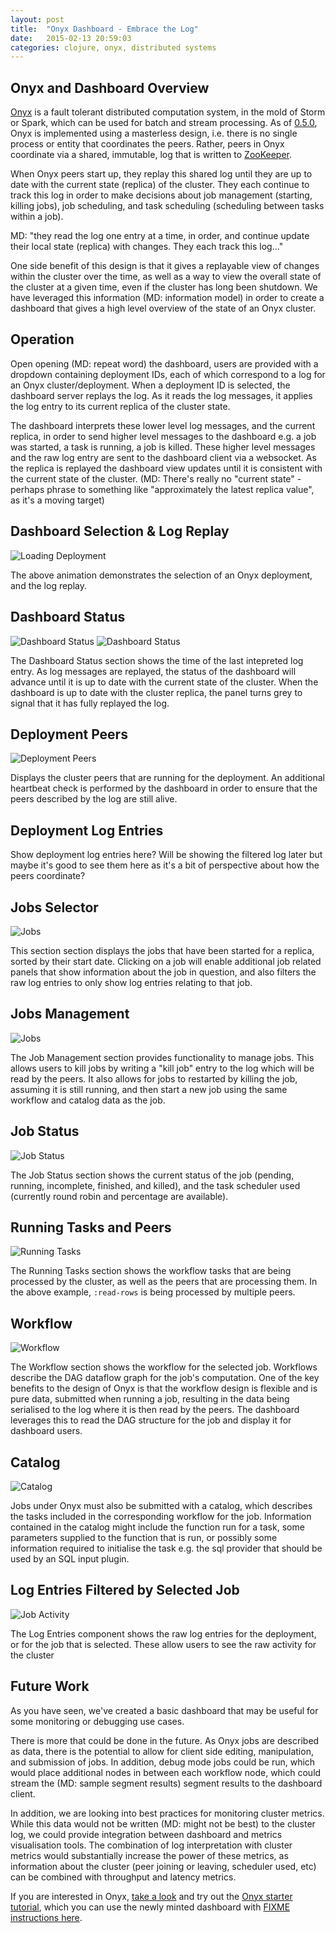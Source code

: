 ```yaml
---
layout: post
title:  "Onyx Dashboard - Embrace the Log"
date:   2015-02-13 20:59:03
categories: clojure, onyx, distributed systems
---
```


## Onyx and Dashboard Overview

[Onyx](https://github.com/MichaelDrogalis/onyx) is a fault tolerant distributed
computation system, in the mold of Storm or Spark, which can be used for batch
and stream processing. As of
[0.5.0](http://michaeldrogalis.github.io/jekyll/update/2015/01/20/Onyx-0.5.0:-The-Cluster-as-a-Value.html),
Onyx is implemented using a masterless design, i.e. there is no single process
or entity that coordinates the peers. Rather, peers in Onyx coordinate via a
shared, immutable, log that is written to
[ZooKeeper](http://zookeeper.apache.org/).

When Onyx peers start up, they replay this shared log until they are up to date
with the current state (replica) of the cluster. They each continue to track
this log in order to make decisions about job management (starting, killing
jobs), job scheduling, and task scheduling (scheduling between tasks within a
job).

MD: "they read the log one entry at a time, in order, and continue update their local state (replica) with changes. They each track this log..."

One side benefit of this design is that it gives a replayable view of changes
within the cluster over the time, as well as a way to view the overall state of
the cluster at a given time, even if the cluster has long been shutdown. We
have leveraged this information (MD: information model) in order to create a dashboard that gives a
high level overview of the state of an Onyx cluster.

## Operation

Open opening (MD: repeat word) the dashboard, users are provided with a dropdown containing
deployment IDs, each of which correspond to a log for an Onyx
cluster/deployment. When a deployment ID is selected, the dashboard server
replays the log. As it reads the log messages, it applies the log entry to its
current replica of the cluster state.

The dashboard interprets these lower level log messages, and the current
replica, in order to send higher level messages to the dashboard e.g. a job was
started, a task is running, a job is killed. These higher level messages and
the raw log entry are sent to the dashboard client via a websocket. As the
replica is replayed the dashboard view updates until it is consistent with the
current state of the cluster. (MD: There's really no "current state" - perhaps phrase to something like "approximately the latest replica value", as it's a moving target)

## Dashboard Selection & Log Replay

![Loading Deployment](https://raw.githubusercontent.com/lbradstreet/lbradstreet.github.io/dashboard-post/images/dashboard/streaming_log.gif)

The above animation demonstrates the selection of an Onyx deployment, and the log replay.

## Dashboard Status

![Dashboard Status](https://raw.githubusercontent.com/lbradstreet/lbradstreet.github.io/dashboard-post/images/dashboard/dashboard_status.png)
![Dashboard Status](https://raw.githubusercontent.com/lbradstreet/lbradstreet.github.io/dashboard-post/images/dashboard/loading_deployment.gif)

The Dashboard Status section shows the time of the last intepreted log entry.
As log messages are replayed, the status of the dashboard will advance until it
is up to date with the current state of the cluster. When the dashboard is up
to date with the cluster replica, the panel turns grey to signal that it has
fully replayed the log.

## Deployment Peers

![Deployment Peers](https://raw.githubusercontent.com/lbradstreet/lbradstreet.github.io/dashboard-post/images/dashboard/deployment_peers.png)

Displays the cluster peers that are running for the deployment. An additional
heartbeat check is performed by the dashboard in order to ensure that the peers
described by the log are still alive.

## Deployment Log Entries

Show deployment log entries here? Will be showing the filtered log later but maybe it's good to see them here as it's a bit of perspective about how the peers coordinate?

## Jobs Selector

![Jobs](https://raw.githubusercontent.com/lbradstreet/lbradstreet.github.io/dashboard-post/images/dashboard/jobs.png)

This section section displays the jobs that have been started for a replica,
sorted by their start date. Clicking on a job will enable additional job
related panels that show information about the job in question, and also
filters the raw log entries to only show log entries relating to that job.

## Jobs Management

![Jobs](https://raw.githubusercontent.com/lbradstreet/lbradstreet.github.io/dashboard-post/images/dashboard/job_management.png)

The Job Management section provides functionality to manage jobs. This allows
users to kill jobs by writing a "kill job" entry to the log which will be read
by the peers. It also allows for jobs to restarted by killing the job, assuming
it is still running, and then start a new job using the same workflow and
catalog data as the job.

## Job Status

![Job Status](https://raw.githubusercontent.com/lbradstreet/lbradstreet.github.io/dashboard-post/images/dashboard/job_status.png)

The Job Status section shows the current status of the job (pending, running,
incomplete, finished, and killed), and the task scheduler used (currently round
robin and percentage are available).

## Running Tasks and Peers

![Running Tasks](https://raw.githubusercontent.com/lbradstreet/lbradstreet.github.io/dashboard-post/images/dashboard/running_tasks.png)

The Running Tasks section shows the workflow tasks that are being processed by
the cluster, as well as the peers that are processing them. In the above
example, `:read-rows` is being processed by multiple peers.


## Workflow

![Workflow](https://raw.githubusercontent.com/lbradstreet/lbradstreet.github.io/dashboard-post/images/dashboard/workflow.png)

The Workflow section shows the workflow for the selected job. Workflows
describe the DAG dataflow graph for the job's computation. One of the key
benefits to the design of Onyx is that the workflow design is flexible and is
pure data, submitted when running a job, resulting in the data being serialised
to the log where it is then read by the peers.  The dashboard leverages this to
read the DAG structure for the job and display it for dashboard users.

## Catalog

![Catalog](https://raw.githubusercontent.com/lbradstreet/lbradstreet.github.io/dashboard-post/images/dashboard/catalog.png)

Jobs under Onyx must also be submitted with a catalog, which describes the
tasks included in the corresponding workflow for the job. Information contained
in the catalog might include the function run for a task, some parameters
supplied to the function that is run, or possibly some information required to
initialise the task e.g. the sql provider that should be used by an SQL input
plugin.  

## Log Entries Filtered by Selected Job

![Job Activity](https://raw.githubusercontent.com/lbradstreet/lbradstreet.github.io/dashboard-post/images/dashboard/job_activity.png)

The Log Entries component shows the raw log entries for the deployment, or for
the job that is selected. These allow users to see the raw activity for the cluster

## Future Work

As you have seen, we've created a basic dashboard that may be useful for some
monitoring or debugging use cases. 

There is more that could be done in the future. As Onyx jobs are described as
data, there is the potential to allow for client side editing, manipulation,
and submission of jobs. In addition, debug mode jobs could be run, which would
place additional nodes in between each workflow node, which could stream the (MD: sample segment results)
segment results to the dashboard client. 

In addition, we are looking into best practices for monitoring cluster metrics.
While this data would not be written (MD: might not be best) to the cluster log, we could provide
integration between dashboard and metrics visualisation tools. The combination
of log interpretation with cluster metrics would substantially increase the
power of these metrics, as information about the cluster (peer joining or
leaving, scheduler used, etc) can be combined with throughput and latency
metrics.

If you are interested in Onyx, [take a
look](https://github.com/MichaelDrogalis/onyx) and try out the [Onyx starter
tutorial](https://github.com/MichaelDrogalis/onyx-starter), which you can use
the newly minted dashboard with [FIXME instructions here](FIXME).
